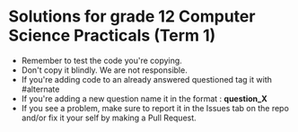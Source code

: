 # Solutions for grade 12 Computer Science Practicals (Term 1)
* Remember to test the code you're copying. 
* Don't copy it blindly. We are not responsible.
* If you're adding code to an already answered questioned tag it with #alternate
* If you're adding a new question name it in the format : **question_X**
* If you see a problem, make sure to report it in the Issues tab on the repo and/or fix it your self by making a Pull Request.
